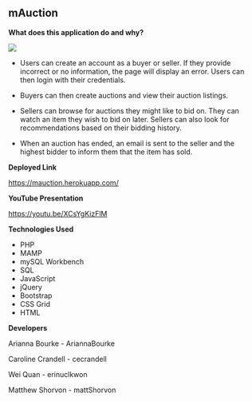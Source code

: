 ## mAuction

**What does this application do and why?**

![](images/mAuction.gif)

* Users can create an account as a buyer or seller. If they provide incorrect or no information, the page will display an error. Users can then login with their credentials.

* Buyers can then create auctions and view their auction listings.

* Sellers can browse for auctions they might like to bid on. They can watch an item they wish to bid on later. Sellers can also look for recommendations based on their bidding history.

* When an auction has ended, an email is sent to the seller and the highest bidder to inform them that the item has sold.

**Deployed Link**

<a href="https://mauction.herokuapp.com/" target="_blank">https://mauction.herokuapp.com/</a>

**YouTube Presentation**

<a href="https://youtu.be/XCsYgKizFlM" target="_blank">https://youtu.be/XCsYgKizFlM</a>

**Technologies Used**

- PHP
- MAMP
- mySQL Workbench
- SQL
- JavaScript
- jQuery
- Bootstrap
- CSS Grid
- HTML

**Developers**

Arianna Bourke - AriannaBourke

Caroline Crandell - cecrandell

Wei Quan - erinuclkwon

Matthew Shorvon - mattShorvon
